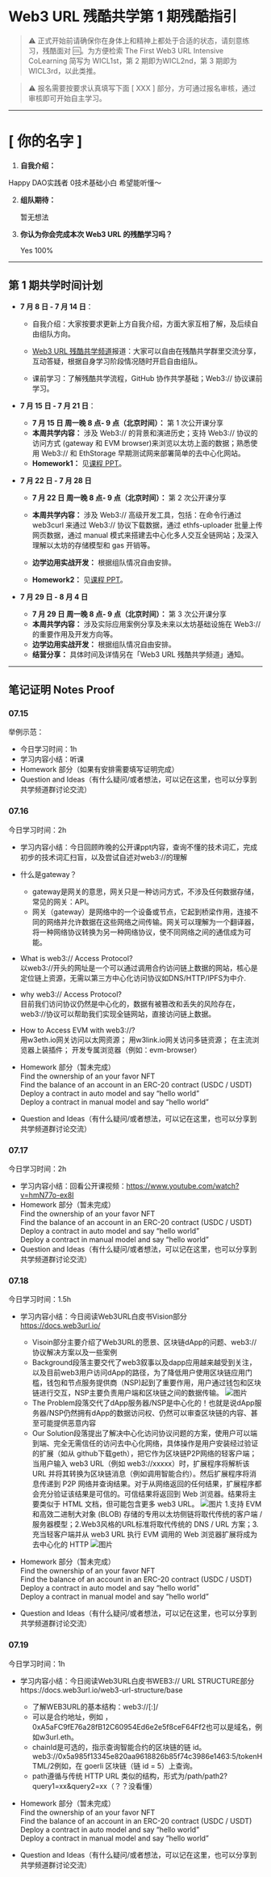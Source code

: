 # Web3 URL 残酷共学第 1 期残酷指引

> ⚠️ 正式开始前请确保你在身体上和精神上都处于合适的状态，请刻意练习，残酷面对 🆒。为方便检索 The First Web3 URL Intensive CoLearning 简写为 WICL1st，第 2 期即为WICL2nd，第 3 期即为 WICL3rd，以此类推。

> ⚠️ 报名需要按要求认真填写下面 [ XXX ] 部分，方可通过报名审核，通过审核即可开始自主学习。

---

# [ 你的名字 ]

1. **自我介绍：**

Happy DAO实践者 0技术基础小白 希望能听懂～

2. **组队期待：**

   暂无想法

3. **你认为你会完成本次 Web3 URL 的残酷学习吗？**

   Yes 100%

---

## 第 1 期共学时间计划

- **7 月 8 日 - 7 月 14 日**：

  - 自我介绍：大家按要求更新上方自我介绍，方面大家互相了解，及后续自由组队方向。

  -  [Web3 URL 残酷共学频道](https://t.me/LXDAO/8748)报道：大家可以自由在残酷共学群里交流分享，互动答疑，根据自身学习阶段情况随时开启自由组队。

  - 课前学习：了解残酷共学流程，GitHub 协作共学基础；Web3:// 协议课前学习。

- **7 月 15 日 - 7 月 21 日**：

  - **7 月 15 日 周一晚 8 点- 9 点（北京时间）：** 第 1 次公开课分享
  - **本周共学内容：** 涉及 Web3://  的背景和演进历史；支持 Web3://  协议的访问方式 (gateway 和 EVM browser)来浏览以太坊上面的数据；熟悉使用 Web3://  和 EthStorage 早期测试网来部署简单的去中心化网站。
  - **Homework1：** 见[课程 PPT](https://docs.google.com/presentation/d/1egJUKJrjC9wjkmOF9sLBkTSwHpd6hl8FXkWehPW7kFk/edit#slide=id.g1754f50a55c_0_11)。

- **7 月 22 日 - 7 月 28 日**
  - **7 月 22 日 周一晚 8 点- 9 点（北京时间）：** 第 2 次公开课分享

  - **本周共学内容：** 涉及 Web3://  高级开发工具，包括：在命令行通过 web3curl 来通过 Web3://  协议下载数据，通过 ethfs-uploader 批量上传网页数据，通过 manual 模式来搭建去中心化多人交互全链网站；及深入理解以太坊的存储模型和 gas 开销等。
  - **边学边用实战开发：** 根据组队情况自由安排。
  - **Homework2：** 见[课程 PPT](https://docs.google.com/presentation/d/1egJUKJrjC9wjkmOF9sLBkTSwHpd6hl8FXkWehPW7kFk/edit#slide=id.g1754f50a55c_0_11)。

- **7 月 29 日 - 8 月 4 日**
  - **7 月 29 日 周一晚 8 点- 9 点（北京时间）：** 第 3 次公开课分享
  - **本周共学内容：** 涉及实际应用案例分享及未来以太坊基础设施在 Web3://  的重要作用及开发方向等。
  - **边学边用实战开发：** 根据组队情况自由安排。
  - **结营分享：** 具体时间及详情另在「Web3 URL 残酷共学频道」通知。

---

## 笔记证明 Notes Proof
<!-- Content_START --> 
### 07.15

举例示范：

- 今日学习时间：1h
- 学习内容小结：听课
- Homework 部分（如果有安排需要填写证明完成）
- Question and Ideas（有什么疑问/或者想法，可以记在这里，也可以分享到共学频道群讨论交流）



### 07.16

今日学习时间：2h
- 学习内容小结：今日回顾昨晚的公开课ppt内容，查询不懂的技术词汇，完成初步的技术词汇扫盲，以及尝试自述对web3://的理解
 - 什么是gateway？   
   - gateway是网关的意思，网关只是一种访问方式，不涉及任何数据存储，常见的网关：API。  
   - 网关（gateway）是网络中的一个设备或节点，它起到桥梁作用，连接不同的网络并允许数据在这些网络之间传输。网关可以理解为一个翻译器，将一种网络协议转换为另一种网络协议，使不同网络之间的通信成为可能。
 - What is web3:// Access Protocol?   
以web3://开头的网址是一个可以通过调用合约访问链上数据的网站，核心是定位链上资源，无需以第三方中心化访问协议如DNS/HTTP/IPFS为中介.
 - why web3:// Access Protocol?   
目前我们访问协议仍然是中心化的，数据有被篡改和丢失的风险存在，web3://协议可以帮助我们实现全链网站，直接访问链上数据。
 - How to Access EVM with web3://?   
用w3eth.io网关访问以太网资源；
用w3link.io网关访问多链资源；
在主流浏览器上装插件；
开发专属浏览器（例如：evm-browser）

- Homework 部分（暂未完成）   
Find the ownership of an your favor NFT    
Find the balance of an account in an ERC-20 contract (USDC / USDT)    
Deploy a contract in auto model and say “hello world”    
Deploy a contract in manual model and say “hello world”    
- Question and Ideas（有什么疑问/或者想法，可以记在这里，也可以分享到共学频道群讨论交流）

### 07.17

今日学习时间：2h

- 学习内容小结：回看公开课视频：https://www.youtube.com/watch?v=hmN77o-ex8I
- Homework 部分（暂未完成）  
Find the ownership of an your favor NFT    
Find the balance of an account in an ERC-20 contract (USDC / USDT)    
Deploy a contract in auto model and say “hello world”    
Deploy a contract in manual model and say “hello world”    
- Question and Ideas（有什么疑问/或者想法，可以记在这里，也可以分享到共学频道群讨论交流）

### 07.18

今日学习时间：1.5h

- 学习内容小结：今日阅读Web3URL白皮书Vision部分 https://docs.web3url.io/
  - Visoin部分主要介绍了Web3URL的愿景、区块链dApp的问题、web3://协议解决方案以及一些案例
  - Background段落主要交代了web3叙事以及dapp应用越来越受到关注，以及目前web3用户访问dApp的路径，为了降低用户使用区块链应用门槛，钱包和节点服务提供商（NSP)起到了重要作用，用户通过钱包和区块链进行交互，NSP主要负责用户端和区块链之间的数据传输。
   ![图片](https://github.com/user-attachments/assets/a07b0619-9e1b-4a19-93a5-f7d1b244230f)
  - The Problem段落交代了dApp服务器/NSP是中心化的！也就是说dApp服务器/NSP仍然拥有dApp的数据访问权、仍然可以审查区块链的内容、甚至可能提供恶意内容
  - Our Solution段落提出了解决中心化访问协议问题的方案，使用户可以端到端、完全无需信任的访问去中心化网络，具体操作是用户安装经过验证的扩展（如从 github下载geth），把它作为区块链P2P网络的轻客户端；当用户输入 web3 URL（例如 web3://xxxxx）时，扩展程序将解析该 URL 并将其转换为区块链消息（例如调用智能合约）。然后扩展程序将消息传递到 P2P 网络并查询结果。对于从网络返回的任何结果，扩展程序都会充分验证该结果是可信的。可信结果将返回到 Web 浏览器。结果将主要类似于 HTML 文档，但可能包含更多 web3 URL。
![图片](https://github.com/user-attachments/assets/7e20bd97-ba14-43ef-8785-7720dd481345)
1.支持 EVM 和高效二进制大对象 (BLOB) 存储的专用以太坊侧链将取代传统的客户端 / 服务器模型；2.Web3风格的URL标准将取代传统的 DNS / URL 方案；3.充当轻客户端并从 web3 URL 执行 EVM 调用的 Web 浏览器扩展将成为去中心化的 HTTP
![图片](https://github.com/user-attachments/assets/d649ed66-4456-4022-b606-bc0ecedbba3a)

- Homework 部分（暂未完成）  
Find the ownership of an your favor NFT    
Find the balance of an account in an ERC-20 contract (USDC / USDT)    
Deploy a contract in auto model and say “hello world”    
Deploy a contract in manual model and say “hello world”    
- Question and Ideas（有什么疑问/或者想法，可以记在这里，也可以分享到共学频道群讨论交流）

### 07.19

今日学习时间：1h

- 学习内容小结：今日阅读Web3URL白皮书WEB3:// URL STRUCTURE部分https://docs.web3url.io/web3-url-structure/base
  - 了解WEB3URL的基本结构：web3://<contract>[:<chainId>]/<path>
  - <contract>可以是合约地址，例如 ，0xA5aFC9fE76a28fB12C60954Ed6e2e5f8ceF64Ff2也可以是域名，例如w3url.eth。
  - chainId是可选的，指示查询智能合约的区块链的链 id。web3://0x5a985f13345e820aa9618826b85f74c3986e1463:5/tokenHTML/2例如，在 goerli 区块链（链 id = 5）上查询。
  - path遵循与传统 HTTP URL 类似的结构，形式为/path/path2?query1=xx&query2=xx（？？没看懂）

- Homework 部分（暂未完成）  
Find the ownership of an your favor NFT    
Find the balance of an account in an ERC-20 contract (USDC / USDT)    
Deploy a contract in auto model and say “hello world”    
Deploy a contract in manual model and say “hello world”    
- Question and Ideas（有什么疑问/或者想法，可以记在这里，也可以分享到共学频道群讨论交流）





<!-- Content_END -->
